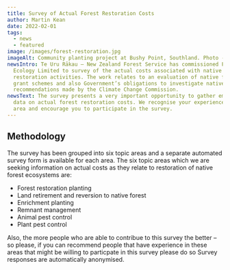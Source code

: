 ```yaml
---
title: Survey of Actual Forest Restoration Costs
author: Martin Kean
date: 2022-02-01
tags:
  - news
  - featured
image: /images/forest-restoration.jpg
imageAlt: Community planting project at Bushy Point, Southland. Photo - Jesse Bythell
newsIntro: Te Uru Rākau – New Zealand Forest Service has commissioned Forbes
  Ecology Limited to survey of the actual costs associated with native forest
  restoration activities. The work relates to an evaluation of native forest
  grant schemes and also Government’s obligations to investigate native forestry
  recommendations made by the Climate Change Commission.
newsText: The survey presents a very important opportunity to gather emprical
  data on actual forest restoration costs. We recognise your experience in this
  area and encourage you to participate in the survey.
---
```


## Methodology
The survey has been grouped into six topic areas and a separate automated survey form is available for each area. The six topic areas which we are seeking information on actual costs as they relate to restoration of native forest ecosystems are:

- Forest restoration planting
- Land retirement and reversion to native forest
- Enrichment planting
- Remnant management
- Animal pest control
- Plant pest control

Also, the more people who are able to contribue to this survey the better – so please, if you can recommend people that have experience in these areas that might be willing to particpate in this survey please do so Survey responses are automatically anonymised.